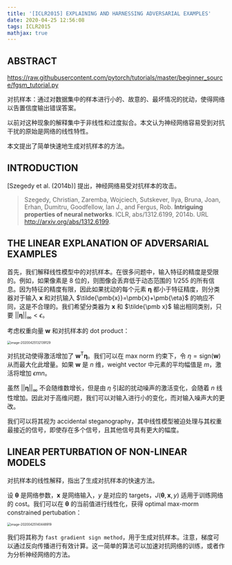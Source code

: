 ```yaml
---
title: '[ICLR2015] EXPLAINING AND HARNESSING ADVERSARIAL EXAMPLES'
date: 2020-04-25 12:56:08
tags: ICLR2015
mathjax: true
---
```


## ABSTRACT

https://raw.githubusercontent.com/pytorch/tutorials/master/beginner_source/fgsm_tutorial.py

对抗样本：通过对数据集中的样本进行小的、故意的、最坏情况的扰动，使得网络以告置信度输出错误答案。

以前对这种现象的解释集中于非线性和过度拟合。本文认为神经网络容易受到对抗干扰的原始是网络的线性特性。

本文提出了简单快速地生成对抗样本的方法。

## INTRODUCTION

[Szegedy et al. (2014b)] 提出，神经网络易受对抗样本的攻击。

> Szegedy, Christian, Zaremba, Wojciech, Sutskever, Ilya, Bruna, Joan, Erhan, Dumitru, Goodfellow, Ian J., and Fergus, Rob. **Intriguing properties of neural networks**. ICLR, abs/1312.6199, 2014b. URL http://arxiv.org/abs/1312.6199.

## THE LINEAR EXPLANATION OF ADVERSARIAL EXAMPLES

首先，我们解释线性模型中的对抗样本。在很多问题中，输入特征的精度是受限的。例如，如果像素是 8 位的，则图像会丢弃低于动态范围的 1/255 的所有信息。因为特征的精度有限，因此如果扰动的每个元素 $\pmb{\eta}$ 都小于特征精度，则分类器对于输入 $\pmb{x}$ 和对抗输入 $\tilde{\pmb{x}}=\pmb{x}+\pmb{\eta}$ 的响应不同，这是不合理的。我们希望分类器为 $\pmb{x}$ 和 $\tilde{\pmb x}$ 输出相同类别，只要 $||\pmb \eta||_{\infty}<\epsilon$。

考虑权重向量 $\pmb w$ 和对抗样本的 dot product：

<img src="https://i.loli.net/2020/04/25/fI2FBNwCMYEKbda.png" alt="image-20200425132139129" style="zoom:50%;" />

对抗扰动使得激活增加了 $\pmb w^{\mathsf T}\pmb \eta$。我们可以在 max norm 约束下，令 $\eta=\text{sign}(\pmb w)$ 从而最大化此增量。如果 $\pmb w$ 是 $n$ 维，weight vector 中元素的平均幅值是 $m$，激活将增加 $\epsilon mn$。

虽然 $||\pmb \eta||_{\infty}$ 不会随维数增长，但是由 $\eta$ 引起的扰动噪声的激活变化，会随着 $n$ 线性增加。因此对于高维问题，我们可以对输入进行小的变化，而对输入噪声大的更改。

我们可以将其视为 accidental steganography，其中线性模型被迫处理与其权重最接近的信号，即使存在多个信号，且其他信号具有更大的幅度。

## LINEAR PERTURBATION OF NON-LINEAR MODELS

对抗样本的线性解释，指出了生成对抗样本的快速方法。

设 $\pmb \theta$ 是网络参数，$\pmb x$ 是网络输入，$y$ 是对应的 targets，$J(\pmb \theta,\pmb x, y)$ 适用于训练网络的 cost。我们可以在 $\pmb \theta$ 的当前值进行线性化，获得 optimal max-morm constrained pertubation：

<img src="https://i.loli.net/2020/04/25/oHUBDlXVavyC3Ti.png" alt="image-20200425140448919" style="zoom:50%;" />

我们将其称为 `fast gradient sign method`，用于生成对抗样本。注意，梯度可以通过反向传播进行有效计算。这一简单的算法可以加速对抗网络的训练，或者作为分析神经网络的方法。

